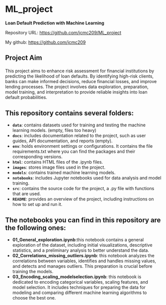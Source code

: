 # ML_project
**Loan Default Prediction with Machine Learning**

Repository URL: https://github.com/jcmc209/ML_project <p>
My github: https://github.com/jcmc209

## Project Aim <p>
This project aims to enhance risk assessment for financial institutions by predicting the likelihood of loan defaults. By identifying high-risk clients, banks can make informed decisions, reduce financial losses, and improve lending processes. The project involves data exploration, preparation, model training, and interpretation to provide reliable insights into loan default probabilities.

This repository contains several folders:
-
  - **``data``**: contains datasets used for training and testing the machine learning models. (empty, files too heavy)
  -  **``docs``**: includes documentation related to the project, such as user guides, API documentation, and reports (empty).
  -  **``env``**: holds environment settings or configurations. It contains the file requirements.txt where you can find the packages and their corresponding versions.
  -  **``html``**: contains HTML files of the .ipynb files.
  -  **``images``**: stores image files used in the project.
  -  **``models``**: contains trained machine learning models.
  -  **``notebooks``**: includes Jupyter notebooks used for data analysis and model training.
  -  **``src``**: contains the source code for the project, a .py file with functions that are used.
  -  **``README``**: provides an overview of the project, including instructions on how to set up and run it.

The notebooks you can find in this repository are the following ones:
-
- **01_General_exploration.ipynb**:this notebook contains a general exploration of the dataset, including initial visualizations, descriptive statistics, and a preliminary analysis to better understand the data.
- **02_Correlations_missing_outliers.ipynb**: this notebook analyzes the correlations between variables, identifies and handles missing values, and detects and manages outliers. This preparation is crucial before training the models.
- **03_Encoding_scaling_modelselection.ipynb**: this notebook is dedicated to encoding categorical variables, scaling features, and model selection. It includes techniques for preparing the data for modeling and comparing different machine learning algorithms to choose the best one.


